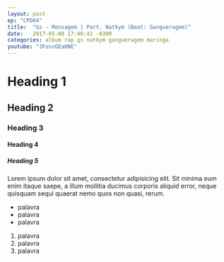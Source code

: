 ```yaml
---
layout: post
ep: "CPD04"
title:  "Gs - Mensagem | Part. Natkym (Beat: Gangueragem)"
date:   2017-05-08 17:46:41 -0300
categories: album rap gs natkym gangueragem maringa
youtube: "3FosvGEaHNE"
---
```


# Heading 1

## Heading 2

### Heading 3

#### Heading 4

##### Heading 5

Lorem ipsum dolor sit amet, consectetur adipisicing elit. Sit minima eum enim itaque saepe, a illum mollitia ducimus corporis aliquid error, neque quisquam sequi quaerat nemo quos non quasi, rerum.

- palavra
- palavra
- palavra

1. palavra
1. palavra
1. palavra
